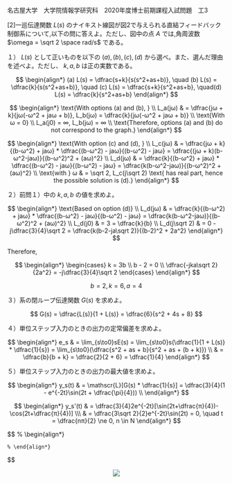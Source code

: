 名古屋大学　大学院情報学研究科　2020年度博士前期課程入試問題　工3

\[2]一巡伝達関数 $L(s)$ のナイキスト線図が図2で与えられる直結フィードバック制御系について,以下の問に答えよ。ただし、図中の点 $A$ では,角周波数 $\omega = \sqrt 2 \space rad/s$ である。

１） $L(s)$ として正いものを以下の $(a), (b), (c), (d)$ から選べ。また、選んだ理由を述べよ。ただし、 $k, a, b$ は正の実数である。

$$
    \begin{align*}
        (a) L(s) = \dfrac{s+k}{s(s^2+as+b)}, \quad (b) L(s) = \dfrac{k}{s(s^2+as+b)},  \quad (c) L(s) = \dfrac{s+k}{s^2+as+b},   \quad(d) L(s) = \dfrac{k}{s^2+as+b}
    \end{align*}
$$

$$
    \begin{align*}
        \text{With options (a) and (b), } \\
        L_a(jω) & = \dfrac{jω + k}{jω(-ω^2 + jaω + b)}, L_b(jω) = \dfrac{k}{jω(-ω^2 + jaω + b)} \\
        \text{With ω = 0} \\
        L_a(j0) = ∞, L_b(jω) = ∞ \\
        \text{Therefore, options (a) and (b) do not correspond to the graph.}        
    \end{align*}
$$

$$
    \begin{align*}
        \text{With option (c) and (d), } \\
        L_c(jω) & = \dfrac{jω + k}{(b-ω^2) + jaω} * \dfrac{(b-ω^2) - jaω}{(b-ω^2) - jaω} = \dfrac{(jω + k)(b-ω^2-jaω)}{(b-ω^2)^2 + (aω)^2} \\
        L_d(jω) & = \dfrac{k}{(b-ω^2) + jaω} * \dfrac{(b-ω^2) - jaω}{(b-ω^2) - jaω} = \dfrac{k(b-ω^2-jaω)}{(b-ω^2)^2 + (aω)^2} \\
        \text{with } ω & = \sqrt 2, L_c(j\sqrt 2)
        \text{ has real part, hence the possible solution is (d).} 
    \end{align*}
$$

２）前問１）中の $k, a, b$ の値を求めよ。

$$
    \begin{align*}
        \text{Based on option (d)} \\
        L_d(jω) & = \dfrac{k}{(b-ω^2) + jaω} * \dfrac{(b-ω^2) - jaω}{(b-ω^2) - jaω} = \dfrac{k(b-ω^2-jaω)}{(b-ω^2)^2 + (aω)^2} \\
        L_d(j0) & = 3 = \dfrac{k}{b} \\
        L_d(j\sqrt 2) & = 0 - j\dfrac{3}{4}\sqrt 2 = \dfrac{k(b-2-ja\sqrt 2)}{(b-2)^2 + 2a^2}
    \end{align*}
$$

Therefore, 

$$
    \begin{align*}
        \begin{cases}
            k = 3b \\
            b - 2 = 0 \\
            \dfrac{-jka\sqrt 2}{2a^2} = -j\dfrac{3}{4}\sqrt 2
        \end{cases}
    \end{align*}
$$

$$
    b = 2, k = 6, a = 4
$$

３）系の閉ループ伝達関数 $G(s)$ を求めよ。

$$
    G(s) = \dfrac{L(s)}{1 + L(s)} = \dfrac{6}{s^2 + 4s + 8}
$$

４）単位ステップ入力のときの出力の定常偏差を求めよ。

$$
    \begin{align*}
     e_s & = \lim_{s\to0}sE(s) = \lim_{s\to0}s(\dfrac{1}{1 + L(s)} * \dfrac{1}{s}) = \lim_{s\to0}(\dfrac{s^2 + as + b}{s^2 + as + (b + k)}) \\ & = \dfrac{b}{b + k} = \dfrac{2}{2 + 6} = \dfrac{1}{4}
    \end{align*}
$$

５）単位ステップ入力のときの出力の最大値を求めよ。


$$
    \begin{align*}
        y_s(t) & = \mathscr{L}[G(s) * \dfrac{1}{s}] = \dfrac{3}{4}(1 - e^{-2t}\sin(2t + \dfrac{\pi}{4})) \\
    \end{align*}
$$

$$
    \begin{align*}
        y_s'(t) & = \dfrac{3}{4}2e^{-2t}[\sin(2t+\dfrac{π}{4})-\cos(2t+\dfrac{π}{4})] \\\ 
        & =  \dfrac{3\sqrt 2}{2}e^{-2t}\sin(2t) = 0, \quad t = \dfrac{nπ}{2} \ne 0, n \in N
    \end{align*}
$$

$$
    % \begin{align*}

    % \end{align*}
$$

<p align="center">
    <img src="https://gcdnb.pbrd.co/images/dhcZNqZ61z6r.png?o=1"/>
</p>
